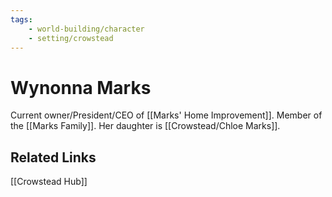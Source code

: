 ```yaml
---
tags:
    - world-building/character
    - setting/crowstead
---
```


# Wynonna Marks

Current owner/President/CEO of [[Marks' Home Improvement]]. Member of the [[Marks Family]]. Her daughter is [[Crowstead/Chloe Marks]].

## Related Links

[[Crowstead Hub]]